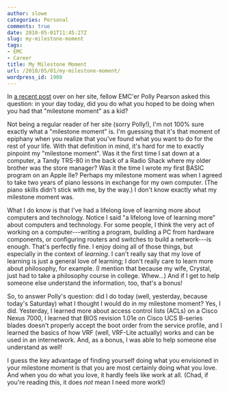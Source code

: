 ```yaml
---
author: slowe
categories: Personal
comments: true
date: 2010-05-01T11:45:27Z
slug: my-milestone-moment
tags:
- EMC
- Career
title: My Milestone Moment
url: /2010/05/01/my-milestone-moment/
wordpress_id: 1908
---
```


In [a recent post](http://www.pollypearson.com/main/2010/04/day-in-the-life-of-employment-branding.html) over on her site, fellow EMC'er Polly Pearson asked this question: in your day today, did you do what you hoped to be doing when you had that "milestone moment" as a kid?

Not being a regular reader of her site (sorry Polly!), I'm not 100% sure exactly what a "milestone moment" is. I'm guessing that it's that moment of epiphany when you realize that you've found what you want to do for the rest of your life. With that definition in mind, it's hard for me to exactly pinpoint my "milestone moment". Was it the first time I sat down at a computer, a Tandy TRS-80 in the back of a Radio Shack where my older brother was the store manager? Was it the time I wrote my first BASIC program on an Apple IIe? Perhaps my milestone moment was when I agreed to take two years of piano lessons in exchange for my own computer. (The piano skills didn't stick with me, by the way.) I don't know exactly what my milestone moment was.

What I do know is that I've had a lifelong love of learning more about computers and technology. Notice I said "a lifelong love of learning more" about computers and technology. For some people, I think the very act of working on a computer---writing a program, building a PC from hardware components, or configuring routers and switches to build a network---is enough. That's perfectly fine. I enjoy doing all of those things, but especially in the context of _learning_. I can't really say that my love of learning is just a general love of learning; I don't really care to learn more about philosophy, for example. (I mention that because my wife, Crystal, just had to take a philosophy course in college. Whew...) And if I get to help someone else understand the information, too, that's a bonus!

So, to answer Polly's question: did I do today (well, yesterday, because today's Saturday) what I thought I would do in my milestone moment? Yes, I did. Yesterday, I learned more about access control lists (ACLs) on a Cisco Nexus 7000, I learned that BIOS revision 1.01e on Cisco UCS B-series blades doesn't properly accept the boot order from the service profile, and I learned the basics of how VRF (well, VRF-Lite actually) works and can be used in an internetwork. And, as a bonus, I was able to help someone else understand as well!

I guess the key advantage of finding yourself doing what you envisioned in your milestone moment is that you are most certainly doing what you love. And when you do what you love, it hardly feels like work at all. (Chad, if you're reading this, it does _not_ mean I need more work!)
